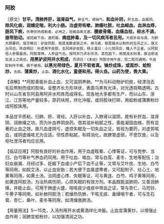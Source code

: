 ### 阿胶

〔原文〕**甘平。清肺养肝，滋肾益气，**<small>肺主气，肾纳气。</small>**和血补阴，**<small>肝主血，血属阴。</small>**除风化痰，润燥定喘，利大小肠。治虚劳咳嗽，肺痿吐脓，吐血衄血，血淋血痔，肠风下痢，**<small>伤寒伏热成痢者，必用之，妊娠血痢尤甚。</small>**腰痠骨痛，血痛血枯，经水不调，崩带胎动。**<small>或妊娠下血，酒煎服。</small>**痈疽肿毒，及一切风病泻者忌用。**<small>大抵补血与液，为肺大肠要药。寇宗奭曰：驴皮煎胶，取其发散皮肤之外，用乌者，取其属水以制热则生风之义，故又治风也。陈自明曰：补虚用牛皮胶，去风用驴皮胶。杨士瀛曰：小儿惊风后，瞳人不正者，以阿胶倍人参服最良。阿胶育神，人参益气也。按阿井乃济水伏流，其性趋下，用搅浊水则清，故治瘀浊及逆上之痰也。</small>**用黑驴皮阿井水煎成，**<small>苏颂曰：《本经》阿胶亦用牛皮，现二胶可通用。牛皮胶制作不精，故不堪用。</small>**以黑光带绿色，夏月不软者真。锉炒成珠，或面炒、蛤粉炒、**<small>去痰。</small>**蒲黄炒，**<small>止血。</small>**酒化水化，童便和用。得火良。山药为使，畏大黄。**

【讲解】**阿胶善能补血止血，又可滋阴养肺。**为马科动物驴的皮，经漂泡去毛后熬制而成的胶块。呈整齐长方形块状，表面乌黑有光泽，对光透视略透明。古时以山东省东阿县用阿井水煎炼而成得名。现各地大多都有生产，而以山东、浙江、江苏等地产量较多。原药块用，烊化冲服，或将胶块打碎，用蛤粉或蒲黄粉炒成阿胶珠用。

本品甘平质粘，归肺、肝、肾经。入肝以补血，入肺肾以滋阴，故有补肝血、滋肾阴、润肺燥之功，而为补血养阴良药。借其滋补粘腻之性，善能凝固血络，而有显著的止血之效。故凡血虚阴亏，虚烦失眠及一切失血之证，皆视为要药，对虚劳咳血，或阴虚燥咳尤为合适。但性质粘腻，有碍消化，故脾胃虚弱，不思饮食，以及呕吐泄泻者均应忌用。

【临证应用】阿胶有良好的补血作用，用于血虚眩晕、心悸等证，可与党参、当归、白芍等补气养血药同用。用于吐血、咯血，常与白芨、麦冬、生地等配伍；治妇女崩漏、月经过多、妊娠下血或小产后下血不止等，又常与艾叶炭、生地、白芍等同用，如胶艾汤，以止血安胎；若大便下血属虚寒者，又可配附子、灶心土、地黄等同用，如黄土汤。治阴虚心悸、失眠等证，可与黄连、白芍、鸡子黄等同用，如黄连阿胶汤，为冶热病伤阴，心烦失眠的有效方剂。本品既能滋肺阴，又善润肺燥，并能止血，可用于肺虚火盛，喘咳痰少或痰中带血之证，常与杏仁、马兜铃、牛蒡子等同用，如补肺阿胶汤；若燥热伤肺，干咳无痰、鼻燥咽干者，可与生石膏、杏仁、桑叶、麦冬等同用，如清燥救肺汤。

【用量用法】5—15克，入汤剂用开水或黄酒烊化冲服。止血宜蒲黄炒，以增强止血作用；润肺宜蛤粉炒，以加强清润之功。
